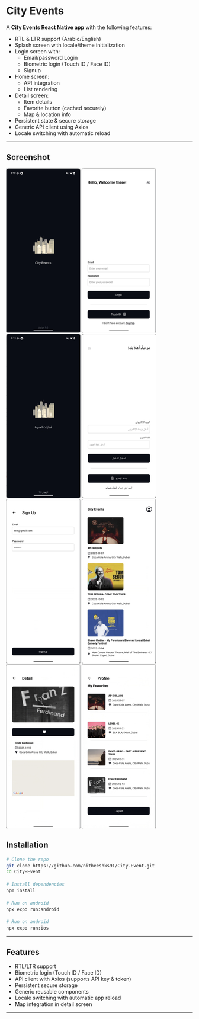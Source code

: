 # City Events

A **City Events React Native app** with the following features:

- RTL & LTR support (Arabic/English)
- Splash screen with locale/theme initialization
- Login screen with:
  - Email/password Login
  - Biometric login (Touch ID / Face ID)
  - Signup
- Home screen:
  - API integration
  - List rendering
- Detail screen:
  - Item details
  - Favorite button (cached securely)
  - Map & location info
- Persistent state & secure storage
- Generic API client using Axios
- Locale switching with automatic reload

---

## **Screenshot**

<p>
  <img src="screenshots/splash.png" alt="Splash" width="200"/>
  <img src="screenshots/login.png" alt="Login" width="200"/>
  <img src="screenshots/splash_arabic.png" alt="Splash Arabic" width="200"/>
  <img src="screenshots/login_arabic.png" alt="Login Arabic" width="200"/>
  <img src="screenshots/signup.png" alt="SignUp" width="200"/>
  <img src="screenshots/home.png" alt="Home" width="200"/>
  <img src="screenshots/details.png" alt="Detail" width="200"/>
  <img src="screenshots/profile.png" alt="Profile" width="200"/>
</p>

## **Installation**

```bash
# Clone the repo
git clone https://github.com/nitheeshks91/City-Event.git
cd City-Event

# Install dependencies
npm install

# Run on android
npx expo run:android

# Run on android
npx expo run:ios
```
---

## **Features**

- RTL/LTR support
- Biometric login (Touch ID / Face ID)
- API client with Axios (supports API key & token)
- Persistent secure storage
- Generic reusable components
- Locale switching with automatic app reload
-  Map integration in detail screen

---




